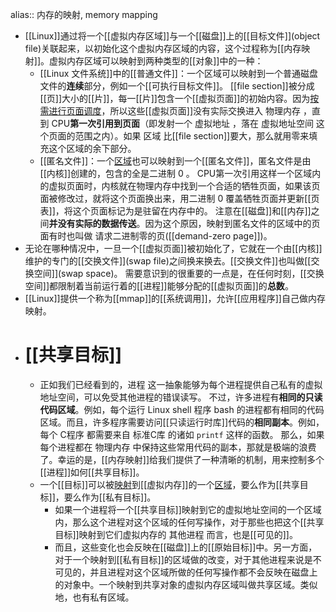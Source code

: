 alias:: 内存的映射, memory mapping

- [[Linux]]通过将一个[[虚拟内存区域]]与一个[[磁盘]]上的[[目标文件]](object file)关联起来，以初始化这个虚拟内存区域的内容，这个过程称为[[内存映射]]。虚拟内存区域可以映射到两种类型的[[对象]]中的一种：
	- [[Linux 文件系统]]中的[[普通文件]]：一个区域可以映射到一个普通磁盘文件的**连续**部分，例如一个[[可执行目标文件]]。
	  [[file section]]被分成[[页]]大小的[[片]]，每一[[片]]包含一个[[虚拟页面]]的初始内容。因为[按需进行页面调度]([[按需页面调度]])，所以这些[[虚拟页面]]没有实际交换进入 物理内存 ，直到 CPU**第一次引用到页面**（即发射一个 虚拟地址 ，落在 虚拟地址空间 这个页面的范围之内）。如果 区域 比[[file section]]要大，那么就用零来填充这个区域的余下部分。
	- [[匿名文件]]：一个[区域]([[虚拟内存区域]])也可以映射到一个[[匿名文件]]，匿名文件是由[[内核]]创建的，包含的全是二进制 $0$ 。 CPU第一次引用这样一个区域内的虚拟页面时，内核就在物理内存中找到一个合适的牺牲页面，如果该页面被修改过，就将这个页面换出来，用二进制 0 覆盖牺牲页面并更新[[页表]]，将这个页面标记为是驻留在内存中的。
	  注意在[[磁盘]]和[[内存]]之间**并没有实际的数据传送**。因为这个原因，映射到匿名文件的区域中的页面有时也叫做 请求二进制零的页([[demand-zero page]])。
- 无论在哪种情况中，一旦一个[[虚拟页面]]被初始化了，它就在一个由[[内核]]维护的专门的[[交换文件]](swap file)之间换来换去。[[交换文件]]也叫做[[交换空间]](swap space)。
  需要意识到的很重要的一点是，在任何时刻，[[交换空间]]都限制着当前运行着的[[进程]]能够分配的[[虚拟页面]]的**总数**。
- [[Linux]]提供一个称为[[mmap]]的[[系统调用]]，允许[[应用程序]]自己做内存映射。
- # [[共享目标]]
	- 正如我们已经看到的，进程 这一抽象能够为每个进程提供自己私有的虚拟地址空间，可以免受其他进程的错误读写。
	  不过，许多进程有**相同的只读代码区域**。例如，每个运行 Linux shell 程序 bash 的进程都有相同的代码区域。而且，许多程序需要访问[[只读运行时库]]代码的**相同副本**。例如，每个 C程序 都需要来自 标准C库 的诸如 `printf` 这样的函数。
	  那么，如果每个进程都在 物理内存 中保持这些常用代码的副本，那就是极端的浪费了。幸运的是，[[内存映射]]给我们提供了一种清晰的机制，用来控制多个[[进程]]如何[[共享目标]]。
	- 一个[[目标]]可以被[映射]([[内存映射]])到[[虚拟内存]]的一个[区域]([[虚拟内存区域]])，要么作为[[共享目标]]，要么作为[[私有目标]]。
		- 如果一个进程将一个[[共享目标]]映射到它的虚拟地址空间的一个区域内，那么这个进程对这个区域的任何写操作，对于那些也把这个[[共享目标]]映射到它们虚拟内存的 其他进程 而言，也是[[可见的]]。
		- 而且，这些变化也会反映在[[磁盘]]上的[[原始目标]]中。另一方面，对于一个映射到[[私有目标]]的区域做的改变，对于其他进程来说是不可见的，并且进程对这个区域所做的任何写操作都不会反映在磁盘上的对象中。一个映射到共享对象的虚拟内存区域叫做共享区域。类似地，也有私有区域。